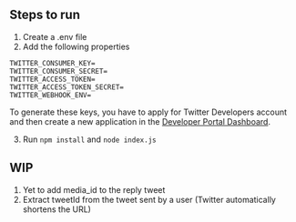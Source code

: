 ## Steps to run
1. Create a .env file
2. Add the following properties
```
TWITTER_CONSUMER_KEY=
TWITTER_CONSUMER_SECRET=
TWITTER_ACCESS_TOKEN=
TWITTER_ACCESS_TOKEN_SECRET=
TWITTER_WEBHOOK_ENV=
```
To generate these keys, you have to apply for Twitter Developers account and then create a new application in the [Developer Portal Dashboard](https://developer.twitter.com/en/portal/dashboard).

3. Run ```npm install``` and ```node index.js```

## WIP
1. Yet to add media_id to the reply tweet
2. Extract tweetId from the tweet sent by a user (Twitter automatically shortens the URL)
